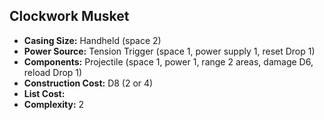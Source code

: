 ## Clockwork Musket

- **Casing Size:** Handheld (space 2)
- **Power Source:** Tension Trigger (space 1, power supply 1, reset Drop 1)
- **Components:** Projectile (space 1, power 1, range 2 areas, damage D6,
  reload Drop 1)
- **Construction Cost:** D8 (2 or 4)
- **List Cost:** 
- **Complexity:** 2


